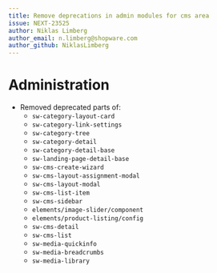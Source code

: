 ```yaml
---
title: Remove deprecations in admin modules for cms area
issue: NEXT-23525
author: Niklas Limberg
author_email: n.limberg@shopware.com
author_github: NiklasLimberg
---
```

# Administration
* Removed deprecated parts of:
    * `sw-category-layout-card`
    * `sw-category-link-settings`
    * `sw-category-tree`
    * `sw-category-detail`
    * `sw-category-detail-base`
    * `sw-landing-page-detail-base`
    * `sw-cms-create-wizard`
    * `sw-cms-layout-assignment-modal`
    * `sw-cms-layout-modal`
    * `sw-cms-list-item`
    * `sw-cms-sidebar`
    * `elements/image-slider/component`
    * `elements/product-listing/config`
    * `sw-cms-detail`
    * `sw-cms-list`
    * `sw-media-quickinfo`
    * `sw-media-breadcrumbs`
    * `sw-media-library`
